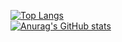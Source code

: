 [![Top Langs](https://github-readme-stats.vercel.app/api/top-langs/?username=alexVma)](https://github.com/anuraghazra/github-readme-stats)
<br>
[![Anurag's GitHub stats](https://github-readme-stats.vercel.app/api?username=alexVma)](https://github.com/anuraghazra/github-readme-stats)
